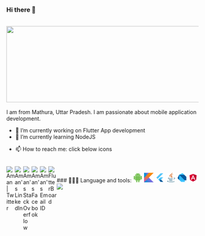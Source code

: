### Hi there 👋 
<br>
<img src="https://pbs.twimg.com/profile_banners/3247551870/1599034477/1500x500" height=200 width=600/>
<br>

I am from Mathura, Uttar Pradesh. I am passionate about mobile application development. 

- 🔭 I’m currently working on Flutter App development
- 🌱 I’m currently learning NodeJS
<!--- 💻 I’m looking for Job in flutter development -->
- 📫 How to reach me: click below icons
<br>
<a href="https://twitter.com/aman_gautam1">
  <img align="left" alt="Aman | Twitter" width="22px" src="https://cdn.jsdelivr.net/npm/simple-icons@v3/icons/twitter.svg" />
</a>
<a href="https://www.linkedin.com/in/amangautam1">
  <img align="left" alt="Aman's LinkedIn" width="22px" src="https://cdn.jsdelivr.net/npm/simple-icons@v3/icons/linkedin.svg" />
</a>
<a href="https://stackoverflow.com/users/7305311/aman-gautam">
  <img align="left" alt="Aman's StackOverflow" width="22px" src="https://cdn.jsdelivr.net/npm/simple-icons@v3/icons/stackoverflow.svg" />
</a>
<a href="https://www.facebook.com/amangautam208">
  <img align="left" alt="Aman's Facebook" width="22px" src="https://cdn.jsdelivr.net/npm/simple-icons@v3/icons/facebook.svg" />
</a>
<a href="mailto://amangautam208@gmail.com">
  <img align="left" alt="Aman's Email ID" width="22px" src="https://cdn.jsdelivr.net/npm/simple-icons@v3/icons/gmail.svg" />
</a>
<a href="https://www.youtube.com/channel/UCdmbSgMBLjTsenIfRpFZK5A/">
  <img align="left" alt="FlutterBoard" width="22px" src="https://cdn.jsdelivr.net/npm/simple-icons@v3/icons/youtube.svg" />
</a>
<br />
<bt>
### 👨🏻‍💻 Language and tools: 
<img height="25" src="https://raw.githubusercontent.com/github/explore/80688e429a7d4ef2fca1e82350fe8e3517d3494d/topics/android/android.png"></img>
<img height="25" src="https://raw.githubusercontent.com/github/explore/80688e429a7d4ef2fca1e82350fe8e3517d3494d/topics/kotlin/kotlin.png"></img>
<img height="25" src="https://raw.githubusercontent.com/github/explore/80688e429a7d4ef2fca1e82350fe8e3517d3494d/topics/flutter/flutter.png"></img>
<img height="25" src="https://raw.githubusercontent.com/github/explore/80688e429a7d4ef2fca1e82350fe8e3517d3494d/topics/java/java.png"></img>
<img height="25" src="https://raw.githubusercontent.com/github/explore/80688e429a7d4ef2fca1e82350fe8e3517d3494d/topics/dart/dart.png"></img>
<img height="25" src="https://raw.githubusercontent.com/github/explore/80688e429a7d4ef2fca1e82350fe8e3517d3494d/topics/angular/angular.png"></img>


<img src="https://github-readme-stats.vercel.app/api?username=amangautam1&&show_icons=true&title_color=ffffff&icon_color=bb2acf&text_color=daf7dc&bg_color=191919">
